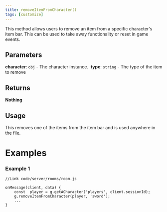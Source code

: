 ```yaml
---
title: removeItemFromCharacter()
tags: [customize]
---
```

This method allows users to remove an item from a specific character's item bar. This can be used to take away functionality or reset in game events.
## Parameters
**character**: `obj` - The character instance.
​
**type**: `string` - The type of the item to remove
​
## Returns
**Nothing**
## Usage
This removes one of the items from the item bar and is used anywhere in the file.
# Examples
### Example 1
```
//Link code/server/rooms/room.js
​
onMessage(client, data) {
	const  player = g.getACharacter('players', client.sessionId);
	g.removeItemFromCharacter(player, 'sword');
	...
}
```
